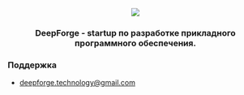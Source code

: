 <p align="center"><img src="https://github.com/DeepForge-Technology/.github/blob/master/profile/Logo/png/MainLogo256.png"></p>

<h3 align="center">DeepForge - startup по разработке прикладного программного обеспечения.</h3>

### Поддержка
- deepforge.technology@gmail.com

<!-- ## Спонсортство -->


<!--

**Here are some ideas to get you started:**

🙋‍♀️ A short introduction - what is your organization all about?
🌈 Contribution guidelines - how can the community get involved?
👩‍💻 Useful resources - where can the community find your docs? Is there anything else the community should know?
🍿 Fun facts - what does your team eat for breakfast?
🧙 Remember, you can do mighty things with the power of [Markdown](https://docs.github.com/github/writing-on-github/getting-started-with-writing-and-formatting-on-github/basic-writing-and-formatting-syntax)
-->
